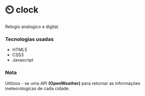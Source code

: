 # ⏲️ clock
<p>
 Relogio analogico e digital.
  


### Tecnologias usadas

- HTML5
- CSS3
- Javascript
  
 ### Nota
  
 <p>
   Utilizou - se uma API <strong>(OpenWeather)</strong> para retornar as informações meteorologicas de cada cidade.
